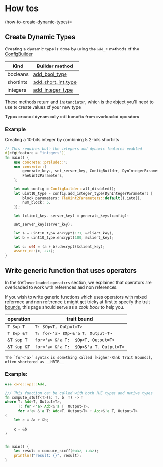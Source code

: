 # How tos

(how-to-create-dynamic-types)=
## Create Dynamic Types

Creating a dynamic type is done by using the `add_*` methods of the [ConfigBuilder].

| Kind      | Builder method       |
|-----------|----------------------|
| booleans  | [add_bool_type]      |
| shortints | [add_short_int_type] |
| integers  | [add_integer_type]   |

These methods return and `instanciator`, which is the object you'll need
to use to create values of your new type.

Types created dynamically still benefits from overloaded operators

### Example

Creating a 10-bits integer by combining 5 2-bits shortints

```rust
// This requires both the integers and dynamic features enabled
#[cfg(feature = "integers")]
fn main() {
    use concrete::prelude::*;
    use concrete::{
        generate_keys, set_server_key, ConfigBuilder, DynIntegerParameters,
        FheUint2Parameters,
    };

    let mut config = ConfigBuilder::all_disabled();
    let uint10_type = config.add_integer_type(DynIntegerParameters {
        block_parameters: FheUint2Parameters::default().into(),
        num_block: 5,
    });

    let (client_key, server_key) = generate_keys(config);

    set_server_key(server_key);

    let a = uint10_type.encrypt(177, &client_key);
    let b = uint10_type.encrypt(100, &client_key);

    let c: u64 = (a + b).decrypt(&client_key);
    assert_eq!(c, 277);
}
```

[ConfigBuilder]: https://zama.ai
[add_bool_type]: https://zama.ai
[add_short_int_type]: https://zama.ai
[add_integer_type]: https://zama.ai


## Write generic function that uses operators

In the {ref}`overloaded-operators` section, we explained that operators
are overloaded to work with references and non references.

If you wish to write generic functions which uses operators
with mixed reference and non reference it might get tricky at first to specify the trait [bounds],
this page should serve as a _cook book_ to help you.

| operation   | trait bound                            |
|-------------|----------------------------------------|
| `T $op T`   | `T: $Op<T, Output=T>`                  |
| `T $op &T`  | `T: for<'a> $Op<&'a T, Output=T>`      |
| `&T $op T`  | `for<'a> &'a T:  $Op<T, Output=T>`     |
| `&T $op &T` | `for<'a> &'a T:  $Op<&'a T, Output=T>` |

```{note}
The `for<'a>` syntax is something called [Higher-Rank Trait Bounds], often shortened as __HRTB__
```

### Example:

```rust
use core::ops::Add;

/// This function can be called with both FHE types and native types
fn compute_stuff<T>(a: T, b: T) -> T
where T: Add<T, Output=T>,
      T: for <'a> Add<&'a T, Output=T>,
      for <'a> &'a T: Add<T, Output=T> + Add<&'a T, Output=T>
{
    let c = &a + &b;
    
    c + &b
}


fn main() {
    let result = compute_stuff(0u32, 1u32);
    println!("result: {}", result);
}
```

[bounds]: https://doc.rust-lang.org/rust-by-example/generics/bounds.html
[Higher-Rank Trait Bounds]: https://doc.rust-lang.org/nomicon/hrtb.html


